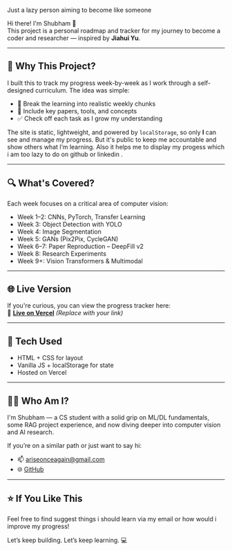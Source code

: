 Just a lazy person aiming to become like someone

Hi there! I'm Shubham 👋  
This project is a personal roadmap and tracker for my journey to become a coder and researcher — inspired by **Jiahui Yu**.

-----------------------------------------------------------------------------------------------------------------------------------------------------------

## 🧭 Why This Project?

I built this to track my progress week-by-week as I work through a self-designed curriculum. The idea was simple:

- 📌 Break the learning into realistic weekly chunks  
- 📘 Include key papers, tools, and concepts  
- ✅ Check off each task as I grow my understanding  

The site is static, lightweight, and powered by `localStorage`, so only **I** can see and manage my progress. But it's public to keep me accountable and show others what I’m learning.
Also it helps me to display my progess which i am too lazy to do on github or linkedin .

---

## 🔍 What's Covered?

Each week focuses on a critical area of computer vision:

- Week 1–2: CNNs, PyTorch, Transfer Learning  
- Week 3: Object Detection with YOLO  
- Week 4: Image Segmentation  
- Week 5: GANs (Pix2Pix, CycleGAN)  
- Week 6–7: Paper Reproduction – DeepFill v2  
- Week 8: Research Experiments  
- Week 9+: Vision Transformers & Multimodal  

---

## 🌐 Live Version

If you're curious, you can view the progress tracker here:  
🔗 **[Live on Vercel](https://your-vercel-url.vercel.app)** *(Replace with your link)*

---

## 🧰 Tech Used

- HTML + CSS for layout  
- Vanilla JS + localStorage for state  
- Hosted on Vercel  

---

## 🙋‍♂️ Who Am I?

I'm Shubham — a CS student with a solid grip on ML/DL fundamentals, some RAG project experience, and now diving deeper into computer vision and AI research.

If you’re on a similar path or just want to say hi:
- 📫 ariseonceagain@gmail.com  
- 🌐 [GitHub](https://github.com/onceagainarise)

---

## ⭐ If You Like This

Feel free to find suggest things i should learn via my email or how would i improve my progress!

Let’s keep building. Let’s keep learning. 💻
